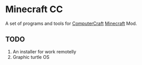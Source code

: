 # Minecraft CC
A set of programs and tools for [ComputerCraft](http://www.computercraft.info/) [Minecraft](https://minecraft.net/) Mod.

## TODO
1. An installer for work remotelly
2. Graphic turtle OS
